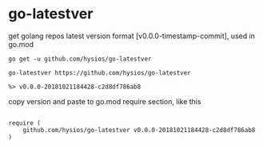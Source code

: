 # go-latestver
get golang repos latest version format [v0.0.0-timestamp-commit], used in go.mod 

```
go get -u github.com/hysios/go-latestver
```

```
go-latestver https://github.com/hysios/go-latestver

%> v0.0.0-20181021184428-c2d8df786ab8
```

copy version and paste to go.mod require section, like this
```

require (
    github.com/hysios/go-latestver v0.0.0-20181021184428-c2d8df786ab8
)
```
